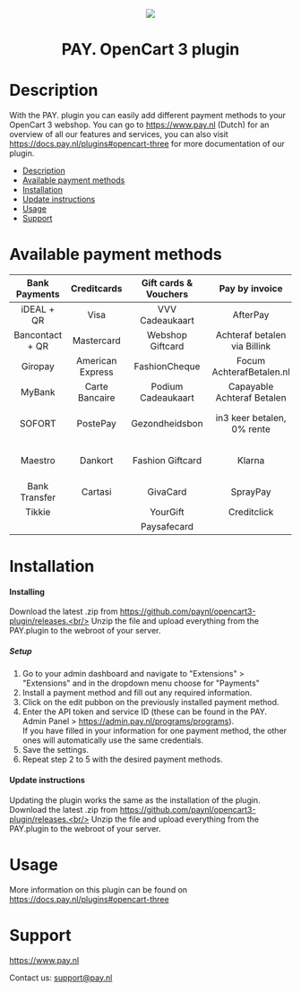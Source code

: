 <p align="center">
  <img src="https://www.pay.nl/uploads/1/brands/main_logo.png" />
</p>
<h1 align="center">PAY. OpenCart 3 plugin</h1>

# Description

With the PAY. plugin you can easily add different payment methods to your OpenCart 3 webshop. You can go to https://www.pay.nl (Dutch) for an overview of all our features and services, you can also visit https://docs.pay.nl/plugins#opencart-three for more documentation of our plugin.

- [Description](#description)
- [Available payment methods](#available-payment-methods)
- [Installation](#installation)
- [Update instructions](#update-instructions)
- [Usage](#usage)
- [Support](#support)

# Available payment methods

Bank Payments  | Creditcards | Gift cards & Vouchers | Pay by invoice | Others | 
:-----------: | :-----------: | :-----------: | :-----------: | :-----------: |
iDEAL + QR |Visa | VVV Cadeaukaart | AfterPay | PayPal |
Bancontact + QR |  Mastercard | Webshop Giftcard | Achteraf betalen via Billink | WeChatPay | 
Giropay |American Express | FashionCheque |Focum AchterafBetalen.nl | AmazonPay |
MyBank | Carte Bancaire | Podium Cadeaukaart | Capayable Achteraf Betalen | Cashly | 
SOFORT | PostePay | Gezondheidsbon | in3 keer betalen, 0% rente | Pay Fixed Price (phone) |
Maestro | Dankort | Fashion Giftcard | Klarna | Instore Payments (POS) |
Bank Transfer | Cartasi | GivaCard | SprayPay | Przelewy24 | 
| Tikkie | | YourGift | Creditclick | Apple Pay | 
| | | Paysafecard |

# Installation
#### Installing

Download the latest .zip from https://github.com/paynl/opencart3-plugin/releases.<br/>
Unzip the file and upload everything from the PAY.plugin to the webroot of your server.


##### Setup

1. Go to your admin dashboard and navigate to "Extensions" > "Extensions" and in the dropdown menu choose for "Payments"
2. Install a payment method and fill out any required information.
3. Click on the edit pubbon on the previously installed payment method.
4. Enter the API token and service ID (these can be found in the PAY. Admin Panel > https://admin.pay.nl/programs/programs).<br/>If you have filled in your information for one payment method, the other ones will automatically use the same credentials.
5. Save the settings.
6. Repeat step 2 to 5 with the desired payment methods.


#### Update instructions

Updating the plugin works the same as the installation of the plugin.<br/>
Download the latest .zip from https://github.com/paynl/opencart3-plugin/releases.<br/>
Unzip the file and upload everything from the PAY.plugin to the webroot of your server.

# Usage

More information on this plugin can be found on https://docs.pay.nl/plugins#opencart-three

# Support
https://www.pay.nl

Contact us: support@pay.nl
